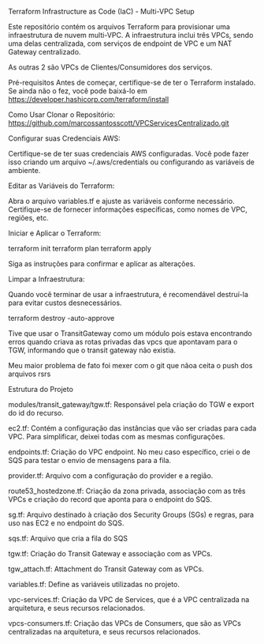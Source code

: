 Terraform Infrastructure as Code (IaC) - Multi-VPC Setup

Este repositório contém os arquivos Terraform para provisionar uma infraestrutura de nuvem multi-VPC. A infraestrutura inclui três VPCs, sendo uma delas centralizada, com serviços de endpoint de VPC e um NAT Gateway centralizado.

As outras 2 são VPCs de Clientes/Consumidores dos serviços.

Pré-requisitos
Antes de começar, certifique-se de ter o Terraform instalado. Se ainda não o fez, você pode baixá-lo em https://developer.hashicorp.com/terraform/install

Como Usar
Clonar o Repositório: 
https://github.com/marcossantosscott/VPCServicesCentralizado.git

Configurar suas Credenciais AWS:

Certifique-se de ter suas credenciais AWS configuradas. Você pode fazer isso criando um arquivo ~/.aws/credentials ou configurando as variáveis de ambiente.

Editar as Variáveis do Terraform:

Abra o arquivo variables.tf e ajuste as variáveis conforme necessário. Certifique-se de fornecer informações específicas, como nomes de VPC, regiões, etc.

Iniciar e Aplicar o Terraform:

terraform init
terraform plan
terraform apply

Siga as instruções para confirmar e aplicar as alterações.

Limpar a Infraestrutura:

Quando você terminar de usar a infraestrutura, é recomendável destruí-la para evitar custos desnecessários.

terraform destroy -auto-approve

Tive que usar o TransitGateway como um módulo pois estava encontrando erros quando criava as rotas privadas das vpcs que apontavam para o TGW, informando que o transit gateway não existia.

Meu maior problema de fato foi mexer com o git que nãoa ceita o push dos arquivos rsrs

Estrutura do Projeto

modules/transit_gateway/tgw.tf: Responsável pela criação do TGW e export do id do recurso.

ec2.tf: Contém a configuração das instâncias que vão ser criadas para cada VPC. Para simplificar, deixei todas com as mesmas configurações.

endpoints.tf: Criação do VPC endpoint. No meu caso específico, criei o de SQS para testar o envio de mensagens para a fila.

provider.tf: Arquivo com a configuração do provider e a região.

route53_hostedzone.tf: Criação da zona privada, associação com as três VPCs e criação do record que aponta para o endpoint do SQS.

sg.tf: Arquivo destinado à criação dos Security Groups (SGs) e regras, para uso nas EC2 e no endpoint do SQS.

sqs.tf: Arquivo que cria a fila do SQS

tgw.tf: Criação do Transit Gateway e associação com as VPCs.

tgw_attach.tf: Attachment do Transit Gateway com as VPCs.

variables.tf: Define as variáveis utilizadas no projeto.

vpc-services.tf: Criação da VPC de Services, que é a VPC centralizada na arquitetura, e seus recursos relacionados.

vpcs-consumers.tf: Criação das VPCs de Consumers, que são as VPCs centralizadas na arquitetura, e seus recursos relacionados.
